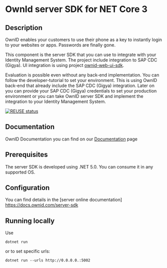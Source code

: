 # OwnId server SDK for NET Core 3

## Description
OwnID enables your customers to use their phone as a key to instantly login to your websites or apps. Passwords are finally gone.

This component is the server SDK that you can use to integrate with your Identity Management System. The project include integration to SAP CDC (Gigya). UI integration is using project [ownid-web-ui-sdk](https://github.com/SAP/ownid-web-ui-sdk). 

Evaluation is possible even without any back-end implementation. You can follow the developer-tutorial to set your environment. This is using OwnID back-end that already include the SAP CDC (Gigya) integration. Later on you can provide your SAP CDC (Gigya) credentials to set your production environment or you can take OwnID server SDK and implement the integration to your Identity Management System.

[![REUSE status](https://api.reuse.software/badge/github.com/SAP/ownid-server-sdk-net)](https://api.reuse.software/info/github.com/SAP/ownid-server-sdk-net)

## Documentation
OwnID Documentation you can find on our [Documentation](https://docs.ownid.com) page

## Prerequisites
The server SDK is developed using .NET 5.0. You can consume it in any supported OS.

## Configuration
You can find details in the [server online documentation] https://docs.ownid.com/server-sdk

## Running locally
Use 

```shell
dotnet run
```

or to set specific urls:  

```shell
dotnet run --urls http://0.0.0.0.:5002
``` 


